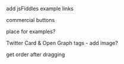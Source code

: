 <!-- breaking jQuery chainability -->

add jsFiddles example links

commercial buttons

<!-- hero buttons -->

place for examples?

Twitter Card & Open Graph tags - add image?

<!-- jshint page js -->

<!-- note about jQuery chainability with methods that return stuff -->

get order after dragging
